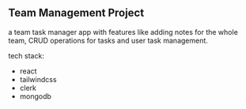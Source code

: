 ## Team Management Project

a team task manager app with features like adding notes for the whole team, CRUD operations for tasks and user task management.

tech stack:

- react
- tailwindcss
- clerk
- mongodb
